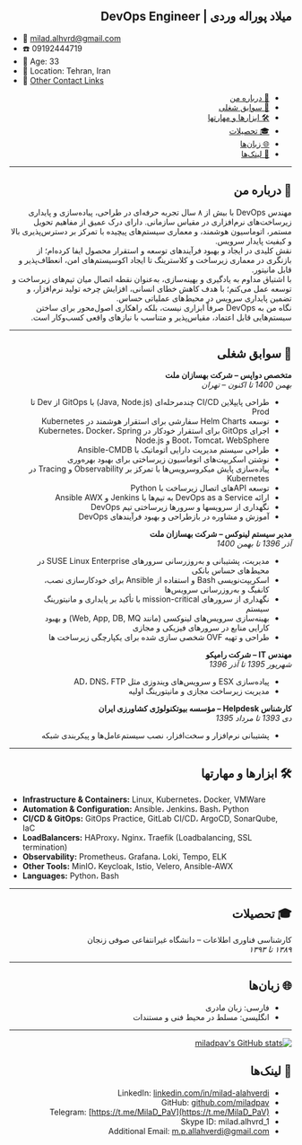 <div dir="rtl">

<h2 dir="rtl">میلاد پوراله وردی | DevOps Engineer</h2>

</div>

- 📧 milad.alhvrd@gmail.com
- ☎️ 09192444719
- 🎂 Age: 33
- 📍  Location: Tehran, Iran
- 🔗 [Other Contact Links](#-لینکها)

<div dir="rtl">

- [🎯 درباره من](#-درباره-من)
- [💼 سوابق شغلی](#-سوابق-شغلی)
- [🛠 ابزارها و مهارتها](#-ابزارها-و-مهارتها)
- [🎓 تحصیلات](#-تحصیلات)
- [🌐 زبان‌ها](#-زبانها)
- [🔗 لینک‌ها](#-لینکها)

---

## 🎯 درباره من

مهندس DevOps با بیش از ۸ سال تجربه حرفه‌ای در طراحی، پیاده‌سازی و پایداری زیرساخت‌های نرم‌افزاری در مقیاس سازمانی. دارای درک عمیق از مفاهیم تحویل مستمر، اتوماسیون هوشمند، و معماری سیستم‌های پیچیده با تمرکز بر دسترس‌پذیری بالا و کیفیت پایدار سرویس.  
نقش کلیدی در ایجاد و بهبود فرآیندهای توسعه و استقرار محصول ایفا کرده‌ام؛ از بازنگری در معماری زیرساخت و کلاسترینگ تا ایجاد اکوسیستم‌های امن، انعطاف‌پذیر و قابل مانیتور.  
با اشتیاق مداوم به یادگیری و بهینه‌سازی، به‌عنوان نقطه اتصال میان تیم‌های زیرساخت و توسعه عمل می‌کنم؛ با هدف کاهش خطای انسانی، افزایش چرخه تولید نرم‌افزار، و تضمین پایداری سرویس در محیط‌های عملیاتی حساس.  
نگاه من به DevOps صرفاً ابزاری نیست، بلکه راهکاری اصول‌محور برای ساختن سیستم‌هایی قابل اعتماد، مقیاس‌پذیر و متناسب با نیازهای واقعی کسب‌وکار است.


---

## 💼 سوابق شغلی

**متخصص دواپس – شرکت بهسازان ملت**  
*بهمن 1400 تا اکنون – تهران*  
- طراحی پایپلاین CI/CD چندمرحله‌ای (Java, Node.js) با GitOps از Dev تا Prod
- توسعه Helm Charts سفارشی برای استقرار هوشمند در Kubernetes
- اجرای GitOps برای استقرار خودکار در Kubernetes، Docker، Spring Boot، Tomcat، WebSphere و Node.js
- طراحی سیستم مدیریت دارایی اتوماتیک با Ansible-CMDB
- نوشتن اسکریپت‌های اتوماسیون زیرساختی برای بهبود بهره‌وری
- پیاده‌سازی پایش میکروسرویس‌ها با تمرکز بر Observability و Tracing در Kubernetes
- توسعه APIهای اتصال زیرساخت با Python
- ارائه DevOps as a Service به تیم‌ها با Jenkins و Ansible AWX
- نگهداری از سرویسها و سرورها زیرساختی تیم DevOps
- آموزش و مشاوره در بازطراحی و بهبود فرآیندهای DevOps

**مدیر سیستم لینوکس – شرکت بهسازان ملت**  
*آذر 1396 تا بهمن 1400*  
- مدیریت، پشتیبانی و به‌روزرسانی سرورهای SUSE Linux Enterprise در محیط‌های حساس بانکی
- اسکریپت‌نویسی Bash و استفاده از Ansible برای خودکارسازی نصب، کانفیگ و به‌روزرسانی سرویس‌ها
- نگهداری از سرورهای mission-critical با تأکید بر پایداری و مانیتورینگ سیستم
- بهینه‌سازی سرویس‌های لینوکسی (مانند Web, App, DB, MQ) و بهبود کارایی منابع در سرورهای فیزیکی و مجازی
- طراحی و تهیه OVF شخصی سازی شده برای یکپارچگی زیرساخت ها

**مهندس IT – شرکت رامپکو**  
*شهریور 1395 تا آذر 1396*  
- پیاده‌سازی ESX و سرویس‌های ویندوزی مثل AD، DNS، FTP  
- مدیریت زیرساخت مجازی و مانیتورینگ اولیه

**کارشناس Helpdesk – مؤسسه بیوتکنولوژی کشاورزی ایران**  
*دی 1393 تا مرداد 1395*  
- پشتیبانی نرم‌افزار و سخت‌افزار، نصب سیستم‌عامل‌ها و پیکربندی شبکه

---

## 🛠 ابزارها و مهارتها

</div>

- **Infrastructure & Containers:** Linux, Kubernetes، Docker, VMWare
- **Automation & Configuration:** Ansible، Jenkins، Bash، Python
- **CI/CD & GitOps:** GitOps Practice, GitLab CI/CD، ArgoCD, SonarQube, IaC
- **LoadBalancers:** HAProxy، Nginx، Traefik (Loadbalancing, SSL termination)
- **Observability:** Prometheus، Grafana، Loki, Tempo, ELK
- **Other Tools:** MinIO، Keycloak, Istio, Velero, Ansible-AWX
- **Languages:** Python، Bash

<div dir="rtl">

---

## 🎓 تحصیلات

کارشناسی فناوری اطلاعات – دانشگاه غیرانتفاعی صوفی زنجان  
*۱۳۸۹ تا ۱۳۹۳*

---

## 🌐 زبان‌ها

- فارسی: زبان مادری  
- انگلیسی: مسلط در محیط فنی و مستندات  

---

[![miladpav's GitHub stats](https://github-readme-stats.vercel.app/api?username=miladpav&show_icons=true&theme=radical)](#)

## 🔗 لینک‌ها

- LinkedIn: [linkedin.com/in/milad-alahverdi](https://linkedin.com/in/milad-alahverdi)  
- GitHub: [github.com/miladpav](https://github.com/miladpav)
- Telegram: [https://t.me/MilaD_PaV](https://t.me/MilaD_PaV)
- Skype ID: milad.alhvrd_1
- Additional Email: m.p.allahverdi@gmail.com

</div>
